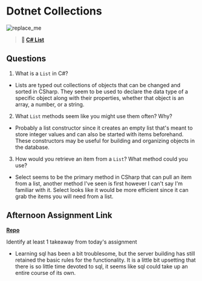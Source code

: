 # Dotnet Collections

![replace_me](https://codeworks.blob.core.windows.net/public/assets/img/illustrations/placeholder.svg)

> **📖 [C# List](https://codeworksacademy.com/fs-student-guide/resources/wk10/02-List-Methods)**

## Questions

1. What is a `List` in C#?

- Lists are typed out collections of objects that can be changed and sorted in CSharp. They seem to be used to declare the data type of a specific object along with their properties, whether that object is an array, a number, or a string.

2. What `List` methods seem like you might use them often? Why?

- Probably a list constructor since it creates an empty list that's meant to store integer values and can also be started with items beforehand. These constructors may be useful for building and organizing objects in the database.

3. How would you retrieve an item from a `List`? What method could you use?

- Select seems to be the primary method in CSharp that can pull an item from a list, another method I've seen is first however I can't say I'm familiar with it. Select looks like it would be more efficient since it can grab the items you will need from a list.

## Afternoon Assignment Link

**[Repo](https://github.com/doctorgrant99/spring23_gregslist_cSharp)**

Identify at least 1 takeaway from today's assignment

- Learning sql has been a bit troublesome, but the server building has still retained the basic rules for the functionality. It is a little bit upsetting that there is so little time devoted to sql, it seems like sql could take up an entire course of its own.
